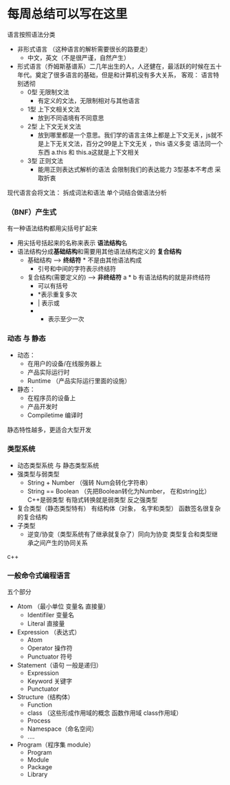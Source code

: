 # 每周总结可以写在这里
语言按照语法分类
- 非形式语言 （这种语言的解析需要很长的路要走）
  - 中文，英文（不是很严谨，自然产生）
- 形式语言（乔姆斯基谱系）二几年出生的人，人还健在，最活跃的时候在五十年代。奠定了很多语言的基础，但是和计算机没有多大关系， 客观： 语言特别透彻
  - 0型 无限制文法
    - 有定义的文法，无限制相对与其他语言
  - 1型 上下文相关文法
    - 放到不同语境有不同意思
  - 2型 上下文无关文法
    - 放到哪里都是一个意思。我们学的语言主体上都是上下文无关，js就不是上下无关文法，百分之99是上下文无关 ，this 语义多变 语法同一个东西 a.this 和 this.a这就是上下文相关
  - 3型 正则文法
    - 能用正则表达式解析的语法 会限制我们的表达能力 3型基本不考虑 采取折衷

现代语言会将文法： 拆成词法和语法 单个词结合做语法分析 
### （BNF）产生式

有一种语法结构都用尖括号扩起来
- 用尖括号括起来的名称来表示 **语法结构**名
- 语法结构分成**基础结构**和需要用其他语法结构定义的 **复合结构**
  - 基础结构 --> **终结符** * 不是由其他语法构成
    - 引号和中间的字符表示终结符
  - 复合结构(需要定义的)  --> **非终结符** a * b 有语法结构的就是非终结符
    - 可以有括号
    - *表示重复多次
    - | 表示或
    - + 表示至少一次
 ### 动态 与 静态
- 动态：
  - 在用户的设备/在线服务器上
  - 产品实际运行时
  - Runtime （产品实际运行里面的设施）
- 静态：
  - 在程序员的设备上
  - 产品开发时
  - Compiletime 编译时

静态特性越多，更适合大型开发

### 类型系统

- 动态类型系统 与 静态类型系统
- 强类型与弱类型
  - String + Number （强转 Num会转化字符串）
  - String == Boolean （先把Boolean转化为Number， 在和string比） C++是弱类型 有隐式转换就是弱类型 反之强类型
- 复合类型（静态类型特有） 有结构体（对象， 名字和类型） 函数签名很复杂的复合结构
- 子类型
  - 逆变/协变（类型系统有了继承就复杂了）同向为协变 类型复合和类型继承之间产生的协同关系

c++
### 一般命令式编程语言

五个部分
- Atom （最小单位 变量名 直接量）
  - Identifiler 变量名
  - Literal 直接量
- Expression （表达式）
  - Atom
  - Operator 操作符
  - Punctuator 符号
- Statement（语句 一般是递归）
  - Expression
  - Keyword 关键字
  - Punctuator
- Structure（结构体）
  - Function 
  - class （这些形成作用域的概念 函数作用域 class作用域）
  - Process
  - Namespace（命名空间）
  - ....
- Program（程序集 module）
  - Program
  - Module
  - Package
  - Library